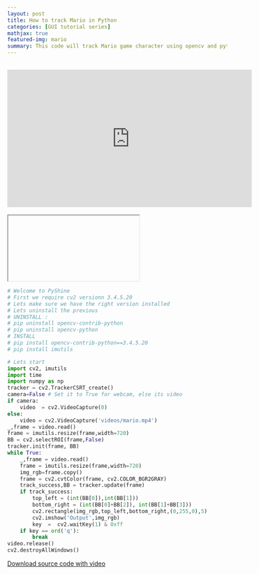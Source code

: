 ```yaml
---
layout: post
title: How to track Mario in Python
categories: [GUI tutorial series]
mathjax: true
featured-img: mario
summary: This code will track Mario game character using opencv and python
---
```


<br>
<div align="center">
<iframe width="560" height="315" src="https://www.youtube.com/embed/6Try-DIfCMU" frameborder="0" allow="accelerometer; autoplay; clipboard-write; encrypted-media; gyroscope; picture-in-picture" allowfullscreen></iframe>
</div>
<br>


<div>
	<iframe>
<script src="https://gist.github.com/py2ai/2815eea5339522108cd5496797866ecc.js"></script>
	</iframe>
<div>

```python
# Welcome to PyShine
# First we require cv2 versionn 3.4.5.20
# Lets make sure we have the right version installed
# Lets uninstall the previous 
# UNINSTALL :
# pip uninstall opencv-contrib-python
# pip uninstall opencv-python
# INSTALL
# pip install opencv-contrib-python==3.4.5.20
# pip install imutils

# Lets start 
import cv2, imutils
import time
import numpy as np
tracker = cv2.TrackerCSRT_create()
camera=False # Set it to True for webcam, else its video
if camera: 
	video  = cv2.VideoCapture(0)
else:
	video = cv2.VideoCapture('videos/mario.mp4')
_,frame = video.read()
frame = imutils.resize(frame,width=720)
BB = cv2.selectROI(frame,False)
tracker.init(frame, BB)
while True:
	_,frame = video.read()
	frame = imutils.resize(frame,width=720)
	img_rgb=frame.copy()
	frame = cv2.cvtColor(frame, cv2.COLOR_BGR2GRAY)
	track_success,BB = tracker.update(frame)
	if track_success:
		top_left = (int(BB[0]),int(BB[1]))
		bottom_right = (int(BB[0]+BB[2]), int(BB[1]+BB[3]))
		cv2.rectangle(img_rgb,top_left,bottom_right,(0,255,0),5)
		cv2.imshow('Output',img_rgb)
		key  =  cv2.waitKey(1) & 0xff
	if key == ord('q'):
		break
video.release()
cv2.destroyAllWindows()

```
[Download source code with video]

[Download source code with video]:https://drive.google.com/file/d/1VYaLU69NjXRg0TNVSfANVO4A6_Ij8GgI/view?usp=sharing
